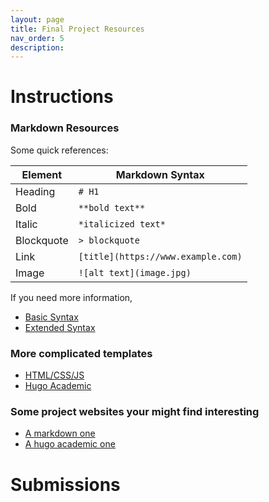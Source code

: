 ```yaml
---
layout: page
title: Final Project Resources
nav_order: 5
description:
---
```


# Instructions

### Markdown Resources

Some quick references:

| Element| Markdown Syntax |
| --- | ----------- |
| Heading |  `# H1` |
| Bold |  `**bold text**` |
| Italic | `*italicized text*`|
| Blockquote |`> blockquote`|
|Link| `[title](https://www.example.com)`|
|Image| `![alt text](image.jpg)`|

If you need more information,
- [Basic Syntax](https://www.markdownguide.org/basic-syntax/)
- [Extended Syntax](https://www.markdownguide.org/extended-syntax/)

### More complicated templates
- [HTML/CSS/JS](https://github.com/yenchiah/project-website-template)
- [Hugo Academic](https://github.com/gcushen/hugo-academic)

### Some project websites your might find interesting
- [A markdown one](https://inst.eecs.berkeley.edu/~cs194-26/sp20/upload/files/proj3/cs194-26-afs/)
- [A hugo academic one](https://elated-murdock-6fdb65.netlify.com/)

# Submissions
